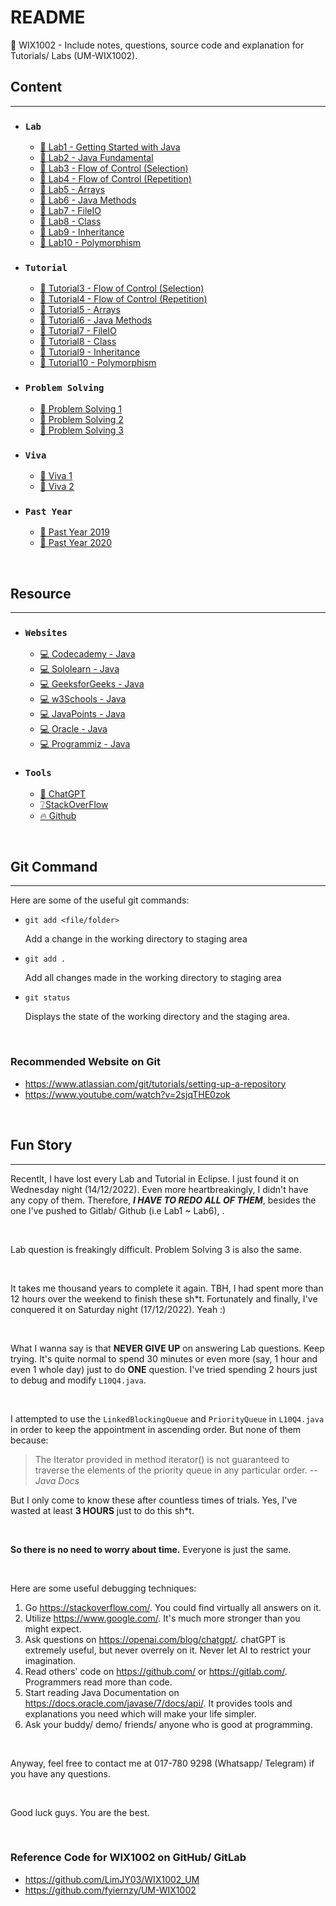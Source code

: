 # README

🌱 WIX1002 - Include notes, questions, source code and explanation for Tutorials/ Labs (UM-WIX1002).

## Content

---

- ### `Lab`

  - [🍁 Lab1 - Getting Started with Java](https://github.com/fyiernzy/UM-WIX1002/tree/main/Lab1)
  - [🍁 Lab2 - Java Fundamental](https://github.com/fyiernzy/UM-WIX1002/tree/main/Lab2)
  - [🍁 Lab3 - Flow of Control (Selection)](https://github.com/fyiernzy/UM-WIX1002/tree/main/Lab3)
  - [🍁 Lab4 - Flow of Control (Repetition)](https://github.com/fyiernzy/UM-WIX1002/tree/main/Lab4)
  - [🍁 Lab5 - Arrays](https://github.com/fyiernzy/UM-WIX1002/tree/main/Lab5)
  - [🍁 Lab6 - Java Methods](https://github.com/fyiernzy/UM-WIX1002/tree/main/Lab6)
  - [🍁 Lab7 - FileIO](https://github.com/fyiernzy/UM-WIX1002/tree/main/Lab7)
  - [🍁 Lab8 - Class](https://github.com/fyiernzy/UM-WIX1002/tree/main/Lab8)
  - [🍁 Lab9 - Inheritance](https://github.com/fyiernzy/UM-WIX1002/tree/main/Lab9)
  - [🍁 Lab10 - Polymorphism](https://github.com/fyiernzy/UM-WIX1002/tree/main/Lab10)

- ### `Tutorial`

  - [🍃 Tutorial3 - Flow of Control (Selection)](https://github.com/fyiernzy/UM-WIX1002/tree/main/Tutorial3)
  - [🍃 Tutorial4 - Flow of Control (Repetition)](https://github.com/fyiernzy/UM-WIX1002/tree/main/Tutorial4)
  - [🍃 Tutorial5 - Arrays](https://github.com/fyiernzy/UM-WIX1002/tree/main/Tutorial5)
  - [🍃 Tutorial6 - Java Methods](https://github.com/fyiernzy/UM-WIX1002/tree/main/Tutorial6)
  - [🍃 Tutorial7 - FileIO](https://github.com/fyiernzy/UM-WIX1002/tree/main/Tutorial7)
  - [🍃 Tutorial8 - Class](https://github.com/fyiernzy/UM-WIX1002/tree/main/Tutorial8)
  - [🍃 Tutorial9 - Inheritance](https://github.com/fyiernzy/UM-WIX1002/tree/main/Tutorial9)
  - [🍃 Tutorial10 - Polymorphism](https://github.com/fyiernzy/UM-WIX1002/tree/main/Tutorial10)

- ### `Problem Solving`

  - [🚀 Problem Solving 1](https://github.com/fyiernzy/UM-WIX1002/tree/main/Problem%20Solving/Problem_Solving_1)
  - [🚀 Problem Solving 2](https://github.com/fyiernzy/UM-WIX1002/tree/main/Problem%20Solving/Problem_Solving_2)
  - [🚀 Problem Solving 3](https://github.com/fyiernzy/UM-WIX1002/tree/main/Problem%20Solving/Problem_Solving_3)

- ### `Viva`

  - [💯 Viva 1](https://github.com/fyiernzy/UM-WIX1002/tree/main/Viva/Viva1)
  - [💯 Viva 2](https://github.com/fyiernzy/UM-WIX1002/tree/main/Viva/Viva2)

- ### `Past Year`

  - [🧧 Past Year 2019](https://github.com/fyiernzy/UM-WIX1002/tree/main/PastYear/PastYear2019)
  - [🧧 Past Year 2020](https://github.com/fyiernzy/UM-WIX1002/tree/main/PastYear/PastYear2020)

</br>

## Resource

---

- ### `Websites`

  - [💻 Codecademy - Java](https://www.codecademy.com/resources/docs/java)
  - [💻 Sololearn - Java](https://www.sololearn.com/learning/1068)
  - [💻 GeeksforGeeks - Java](https://www.geeksforgeeks.org/java/)
  - [💻 w3Schools - Java](https://www.w3schools.com/java/)
  - [💻 JavaPoints - Java](https://www.javatpoint.com/java-tutorial)
  - [💻 Oracle - Java](https://docs.oracle.com/javase/tutorial/)
  - [💻 Programmiz - Java](https://www.programiz.com/java-programming)

- ### `Tools`

  - [🤖 ChatGPT](https://openai.com/blog/chatgpt/)
  - [❔StackOverFlow](https://stackoverflow.com/)
  - [🔥 Github](https://github.com/)

</br>

## Git Command

---

Here are some of the useful git commands:

- `git add <file/folder>`

    Add a change in the working directory to staging area
- `git add .`

    Add all changes made in the working directory to staging area
- `git status`

    Displays the state of the working directory and the staging area.

</br>

### Recommended Website on Git

- <https://www.atlassian.com/git/tutorials/setting-up-a-repository>
- <https://www.youtube.com/watch?v=2sjqTHE0zok>

</br>

## Fun Story

---
Recentlt, I have lost every Lab and Tutorial in Eclipse. I just found it on Wednesday night (14/12/2022). Even more heartbreakingly, I didn't have any copy of them. Therefore, ***I HAVE TO REDO ALL OF THEM***, besides the one I've pushed to Gitlab/ Github (i.e Lab1 ~ Lab6), .

</br>

Lab question is freakingly difficult. Problem Solving 3 is also the same.

</br>

It takes me thousand years to complete it again. TBH, I had spent more than 12 hours over the weekend to finish these sh*t. Fortunately and finally, I've conquered it on Saturday night (17/12/2022). Yeah :)

</br>

What I wanna say is that **NEVER GIVE UP** on answering Lab questions. Keep trying. It's quite normal to spend 30 minutes or even more (say, 1 hour and even 1 whole day) just to do **ONE** question. I've tried spending 2 hours just to debug and modify `L10Q4.java`.

</br>

I attempted to use the `LinkedBlockingQueue` and `PriorityQueue` in `L10Q4.java` in order to keep the appointment in ascending order. But none of them because:

> The Iterator provided in method iterator() is not guaranteed to traverse the elements of the priority queue in any particular order. *-- Java Docs*

But I only come to know these after countless times of trials. Yes, I've wasted at least **3 HOURS** just to do this sh*t.

</br>

**So there is no need to worry about time.** Everyone is just the same.

</br>

Here are some useful debugging techniques:

1. Go <https://stackoverflow.com/>. You could find virtually all answers on it.
2. Utilize <https://www.google.com/>. It's much more stronger than you might expect.
3. Ask questions on <https://openai.com/blog/chatgpt/>. chatGPT is extremely useful, but never overrely on it. Never let AI to restrict your imagination.
4. Read others' code on <https://github.com/> or <https://gitlab.com/>. Programmers read more than code.
5. Start reading Java Documentation on <https://docs.oracle.com/javase/7/docs/api/>. It provides tools and explanations you need which will make your life simpler.
6. Ask your buddy/ demo/ friends/ anyone who is good at programming.

</br>

Anyway, feel free to contact me at 017-780 9298 (Whatsapp/ Telegram) if you have any questions.

</br>

Good luck guys. You are the best.

</br>

### Reference Code for WIX1002 on GitHub/ GitLab

- <https://github.com/LimJY03/WIX1002_UM>
- <https://github.com/fyiernzy/UM-WIX1002>
